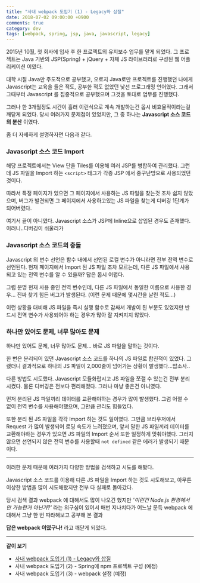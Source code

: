 ```yaml
---
title: "사내 webpack 도입기 (1) - Legacy와 삽질"
date: 2018-07-02 09:00:00 +0900
comments: true
category: dev
tags: [webpack, spring, jsp, java, javascript, legacy]
---
```


2015년 10월, 첫 회사에 입사 후 한 프로젝트의 유지보수 업무를 맡게 되었다.
그 프로젝트는 Java 기반의 JSP(Spring) + jQuery + 자체 JS 라이브러리로 구성된 웹 어플리케이션 이였다.

대학 시절 Java만 주도적으로 공부했고, 오로지 Java로만 프로젝트를 진행했던 나에게 Javascript는 교육을 들은 적도, 공부한 적도 없었던 낯선 프로그래밍 언어였다.
그래서 그때부터 Javascript 를 집중적으로 공부했으며 그것을 토대로 업무를 진행했다.

그러나 한 3개월정도 시간이 흘러 이런식으로 계속 개발하는건 몹시 비효율적이라는걸 깨닫게 되었다.
당시 여러가지 문제점이 있었지만, 그 중 하나는 **Javascript 소스 코드의 분산** 이였다.

좀 더 자세하게 설명하자면 다음과 같다.

### Javascript 소스 코드 Import
해당 프로젝트에서는 View 단을 Tiles를 이용해 여러 JSP를 병합하여 관리했다.
그런데 JS 파일을 Import 하는 `<script>` 태그가 각종 JSP 에서 중구난방으로 사용되었던것이다.

따라서 특정 페이지가 있으면 그 페이지에서 사용하는 JS 파일을 찾는것 조차 쉽지 않았으며,
버그가 발견되면 그 페이지에서 사용하고있는 JS 파일을 찾는게 디버깅 1단계가 되어버렸다.

여기서 끝이 아니였다. Javascript 소스가 JSP에 Inline으로 삽입된 경우도 존재했다.
이러니..디버깅이 쉬울리가

### Javascript 소스 코드의 충돌
Javascript 의 변수 선언은 함수 내에서 선언된 로컬 변수가 아니라면 전부 전역 변수로 선언된다.
현재 페이지에서 Import 된 JS 파일 조차 모르는데, 다른 JS 파일에서 사용되고 있는 전역 변수를 알 수 있을까?
답은 몹시 어렵다.

그럼 분명 현재 사용 중인 전역 변수인데, 다른 JS 파일에서 동일한 이름으로 사용한 경우...
진짜 찾기 힘든 버그가 발생된다. (이런 문제 때문에 몇시간을 날린 적도...)

이런 상황을 대비해 JS 파일을 즉시 실행 함수로 감싸서 개발이 된 부분도 있었지만
반드시 전역 변수가 사용되어야 하는 경우가 많아 잘 지켜지지 않았다.

### 하나만 있어도 문제, 너무 많아도 문제
하나만 있어도 문제, 너무 많아도 문제... 바로 JS 파일을 말하는 것이다.

한 번은 분리되어 있던 Javascript 소스 코드를 하나의 JS 파일로 합친적이 있었다.
그랬더니 결과적으로 하나의 JS 파일이 2,000줄이 넘어가는 상황이 발생했다...맙소사..

다른 방법도 시도했다. Javascript 모듈화랍시고 JS 파일을 쪼갤 수 있는건 전부 분리시켰다.
물론 디버깅은 전보다 편리해졌다. 그러나 마냥 좋은건 아니였다.

먼저 분리된 JS 파일끼리 데이터를 교환해야하는 경우가 많이 발생했다.
그럼 어쩔 수 없이 전역 변수를 사용해야했으며, 그만큼 관리도 힘들었다.

또한 분리 된 JS 파일을 각각 Import 하는 것도 일이였다.
그만큼 브라우저에서 Request 가 많이 발생되어 로딩 속도가 느려졌으며,
앞서 말한 JS 파일끼리 데이터를 교환해야하는 경우가 있으면 JS 파일의 Import 순서 또한 일정하게 맞춰야했다.
그러지 않으면 선언되지 않은 전역 변수를 사용할때 `not defined` 같은 에러가 발생되기 때문이다.

---

이러한 문제 때문에 여러가지 다양한 방법을 검색하고 시도를 해봤다.

Javascript 소스 코드를 이용해 다른 JS 파일을 Import 하는 것도 시도해보고, 아무튼 이상한 방법을 많이 시도해봤지만
전부 다 실패로 돌아갔다.

당시 검색 결과 webpack 에 대해서도 많이 나오긴 했지만 *'이런건 Node.js 환경에서만 가능한거 아닌가?'* 라는 의구심이 있어서
매번 지나치다가 어느날 문득 webpack 에 대해서 그냥 한 번 따라해보고 공부해 본 결과

**답은 webpack 이였구나!** 라고 깨닫게 되었다.

---

**같이 보기**
* [사내 webpack 도입기 (1) - Legacy와 삽질](/dev/post/21)
* 사내 webpack 도입기 (2) - Spring에 npm 프로젝트 구성 (예정)
* 사내 webpack 도입기 (3) - webpack 설정 (예정)
